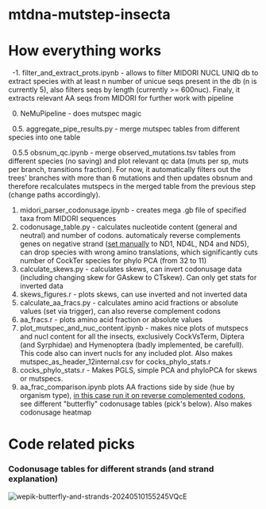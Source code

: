 # mtdna-mutstep-insecta

# How everything works

&nbsp; -1. filter_and_extract_prots.ipynb - allows to filter MIDORI NUCL UNIQ db to extract species with at least n number of unicue seqs present in the db (n is currently 5), also filters seqs by length (currently >= 600nuc). Finaly, it extracts relevant AA seqs from MIDORI for further work with pipeline

&nbsp; 0. NeMuPipeline - does mutspec magic

&nbsp; 0.5. aggregate_pipe_results.py - merge mutspec tables from different species into one table

&nbsp; 0.5.5 obsnum_qc.ipynb - merge observed_mutations.tsv tables from different species (no saving) and plot relevant qc data (muts per sp, muts per branch, transitions fraction). For now, it automatically filters out the trees' branches with more than 6 mutations and then updates obsnum and therefore recalculates mutspecs in the merged table from the previous step (change paths accordingly).

1.  midori_parser_codonusage.ipynb - creates mega .gb file of specified taxa from MIDORI sequences
2.  codonusage_table.py - calculates nucleotide content (general and neutral) and number of codons. automaticaly reverse complements genes on negative strand (<ins>set manually</ins> to ND1, ND4L, ND4 and ND5), can drop species with wrong amino translations, which significantly cuts number of CockTer species for phylo PCA (from 32 to 11)
3.  calculate_skews.py - calculates skews, can invert codonusage data (including changing skew for GAskew to CTskew). Can only get stats for inverted data
4.  skews_figures.r - plots skews, can use inverted and not inverted data
5.  calculate_aa_fracs.py - calculates amino acid fractions or absolute values (set via trigger), can also reverse complement codons
6.  aa_fracs.r - plots amino acid fraction or absolute values
7.  plot_mutspec_and_nuc_content.ipynb - makes nice plots of mutspecs and nucl content for all the insects, exclusively CockVsTerm, Diptera (and Syrphidae) and Hymenoptera (badly implemented, be carefull). This code also can invert nucls for any included plot. Also makes mutspec_as_header_12internal.csv for cocks_phylo_stats.r
8.  cocks_phylo_stats.r - Makes PGLS, simple PCA and phyloPCA for skews or mutspecs. 
9.  aa_frac_comparison.ipynb plots AA fractions side by side (hue by organism type), <ins>in this case run it on reverse complemented codons,</ins> see different "butterfly" codonusage tables (pick's below). Also makes codonusage heatmap

# Code related picks

### Codonusage tables for different strands (and strand explanation)
![wepik-butterfly-and-strands-20240510155245VQcE](https://github.com/user-attachments/assets/4ee8b431-e9e1-4f0d-a594-51ad16e33d2c)
